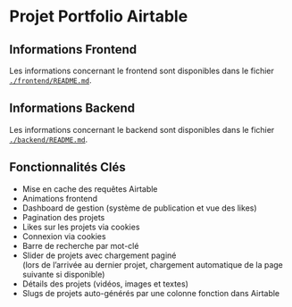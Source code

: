# Projet Portfolio Airtable

## Informations Frontend

Les informations concernant le frontend sont disponibles dans le fichier [`./frontend/README.md`](./frontend/README.md).

## Informations Backend

Les informations concernant le backend sont disponibles dans le fichier [`./backend/README.md`](./backend/README.md).

## Fonctionnalités Clés

- Mise en cache des requêtes Airtable
- Animations frontend
- Dashboard de gestion (système de publication et vue des likes)
- Pagination des projets
- Likes sur les projets via cookies
- Connexion via cookies
- Barre de recherche par mot-clé
- Slider de projets avec chargement paginé  
  (lors de l’arrivée au dernier projet, chargement automatique de la page suivante si disponible)
- Détails des projets (vidéos, images et textes)
- Slugs de projets auto-générés par une colonne fonction dans Airtable
